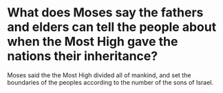 # What does Moses say the fathers and elders can tell the people about when the Most High gave the nations their inheritance?

Moses said the the Most High divided all of mankind, and set the boundaries of the peoples according to the number of the sons of Israel.
